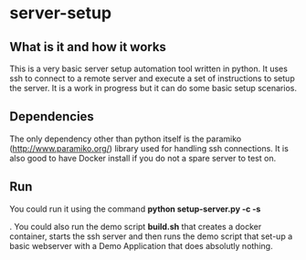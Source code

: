 # server-setup
## What is it and how it works
This is a very basic server setup automation tool written in python. It uses ssh to connect to a remote server and execute a set of instructions to setup the server. It is a work in progress but it can do some basic setup scenarios.
## Dependencies
The only dependency other than python itself is the paramiko (http://www.paramiko.org/) library used for handling ssh connections. It is also good to have Docker install if you do not a spare server to test on.
## Run
You could run it using the command **python setup-server.py -c <path to config> -s <section of the config>**.
You could also run the demo script **build.sh** that creates a docker container, starts the ssh server and then runs the demo script that set-up a basic webserver with a Demo Application that does absolutly nothing.

